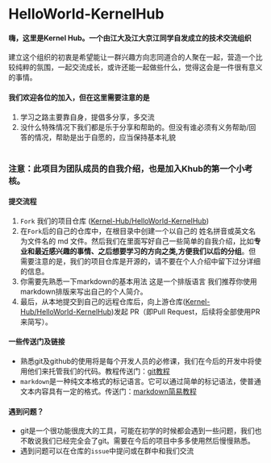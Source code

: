 # HelloWorld-KernelHub
#### 嗨，这里是Kernel Hub。一个由江大及江大京江同学自发成立的技术交流组织
建立这个组织的初衷是希望能让一群兴趣方向志同道合的人聚在一起，营造一个比较纯粹的氛围，一起交流成长，或许还能一起做些什么，觉得这会是一件很有意义的事情。</br>
#### 我们欢迎各位的加入，但在这里需要注意的是
1. 学习之路主要靠自身，提倡多分享，多交流
2. 没什么特殊情况下我们都是乐于分享和帮助的。但没有谁必须有义务帮助/回答的情况，帮助是出于自愿的，应当保持基本礼貌</br></br>
### 注意：此项目为团队成员的自我介绍，也是加入Khub的第一个小考核。
#### 提交流程
1. `Fork` 我们的项目仓库 ([Kernel-Hub/HelloWorld-KernelHub](https://github.com/Kernel-Hub/HelloWorld-KernelHub))
2. 在`Fork`后的自己的仓库中，在根目录中创建一个以自己的 姓名拼音或英文名 为文件名的 md 文件。然后我们在里面写好自己一些简单的自我介绍，比如**专业和最近感兴趣的事情、之后想要学习的方向之类,方便我们以后的分组**。但需要注意的是，我们的项目仓库是开源的，请不要在个人介绍中留下过分详细的信息。
3. 你需要先熟悉一下markdown的基本用法 这是一个排版语言 我们推荐你使用markdown排版来写出自己的个人简介。
4. 最后，从本地提交到自己的远程仓库后，向上游仓库([Kernel-Hub/HelloWorld-KernelHub](https://github.com/Kernel-Hub/HelloWorld-KernelHub))发起 PR（即Pull Request，后续将全部使用PR来简写）。

#### 一些传送门及链接
+ 熟悉git及github的使用将是每个开发人员的必修课，我们在今后的开发中将使用他们来托管我们的代码。教程传送门：[git教程](https://www.liaoxuefeng.com/wiki/0013739516305929606dd18361248578c67b8067c8c017b000)
+ `markdown`是一种纯文本格式的标记语言。它可以通过简单的标记语法，使普通文本内容具有一定的格式。传送门：[markdown简易教程](https://www.jianshu.com/p/191d1e21f7ed)

#### 遇到问题？
+ git是一个很功能很庞大的工具，可能在初学的时候都会遇到一些问题，我们也不敢说我们已经完全会了git。需要在今后的项目中多多使用然后慢慢熟悉。
+ 遇到问题可以在仓库的`issue`中提问或在群中和我们交流
